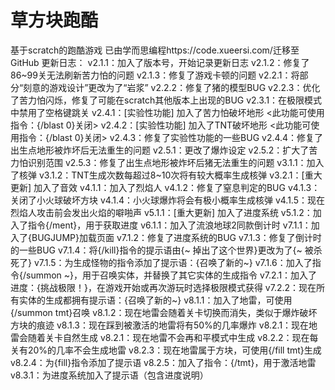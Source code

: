 # 草方块跑酷
基于scratch的跑酷游戏
已由学而思编程https://code.xueersi.com/迁移至GitHub
更新日志：
v2.1.1：加入了版本号，开始记录更新日志
v2.1.2：修复了86~99关无法刷新苦力怕的问题
v2.1.3：修复了游戏卡顿的问题
v2.2.1：将部分“刻意的游戏设计”更改为了“岩浆”
v2.2.2：修复了猪的模型BUG
v2.2.3：优化了苦力怕闪烁，修复了可能在scratch其他版本上出现的BUG
v2.3.1：在极限模式中禁用了空格键跳关
v2.4.1：[实验性功能] 加入了苦力怕破坏地形 <此功能可使用指令：{/blast 0}关闭>
v2.4.2：[实验性功能] 加入了TNT破坏地形 <此功能可使用指令：{/blast 0}关闭>
v2.4.3：修复了实验性功能的一些BUG
v2.4.4：修复了出生点地形被炸坏后无法重生的问题
v2.5.1：更改了爆炸设定
v2.5.2：扩大了苦力怕识别范围
v2.5.3：修复了出生点地形被炸坏后猪无法重生的问题
v3.1.1：加入了核弹
v3.1.2：TNT生成次数每超过8~10次将有较大概率生成核弹
v3.2.1：[重大更新] 加入了音效
v4.1.1：加入了烈焰人
v4.1.2：修复了窒息判定的BUG
v4.1.3：关闭了小火球破坏方块
v4.1.4：小火球爆炸将会有极小概率生成核弹
v4.1.5：现在烈焰人攻击前会发出火焰的噼啪声
v5.1.1：[重大更新] 加入了进度系统
v5.1.2：加入了指令{/ment}，用于获取进度
v6.1.1：加入了流浪地球2同款倒计时
v7.1.1：加入了{BUGJUMP}加载页面
v7.1.2：修复了进度系统的BUG
v7.1.3：修复了倒计时的一些BUG
v7.1.4：将{/kill}指令的提示语由{~ 掉出了这个世界}更改为了{~ 被杀死了}
v7.1.5：为生成怪物的指令添加了提示语：{召唤了新的~}
v7.1.6：加入了指令{/summon ~}，用于召唤实体，并替换了其它实体的生成指令
v7.2.1：加入了进度：{挑战极限！}，在游戏开始或再次游玩时选择极限模式获得
‍v7.2.2：现在所有实体的生成都拥有提示语：{召唤了新的~}
v8.1.1：加入了地雷，可使用{/summon tmt}召唤
v8.1.2：现在地雷会随着关卡切换而消失，类似于爆炸破坏方块的痕迹
v8.1.3：现在踩到被激活的地雷将有50%的几率爆炸
v8.2.1：现在地雷会随着关卡自然生成
v8.2.1：现在地雷不会再和平模式中生成
v8.2.2：现在每关有20%的几率不会生成地雷
v8.2.3：现在地雷属于方块，可使用{/fill tmt}生成
v8.2.4：为{fill}指令添加了提示语
v8.2.5：加入了指令：{/tmt}，用于激活地雷
v8.3.1：为进度系统加入了提示语（包含进度说明）
